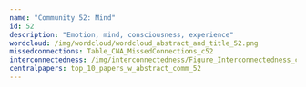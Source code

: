 ```yaml
---
name: "Community 52: Mind"
id: 52
description: "Emotion, mind, consciousness, experience"
wordcloud: /img/wordcloud/wordcloud_abstract_and_title_52.png
missedconnections: Table_CNA_MissedConnections_c52
interconnectedness: /img/interconnectedness/Figure_Interconnectedness_c52.png
centralpapers: top_10_papers_w_abstract_comm_52
---
```

